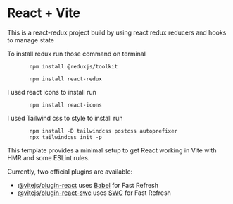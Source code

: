 # React + Vite
This is a react-redux project build by using react redux reducers and hooks to manage state 

 To install redux  run those command on terminal 

           npm install @reduxjs/toolkit

           npm install react-redux

  I used  react icons to install run 

           npm install react-icons 

  I used Tailwind css to style to install run 

           npm install -D tailwindcss postcss autoprefixer
           npx tailwindcss init -p

This template provides a minimal setup to get React working in Vite with HMR and some ESLint rules.

Currently, two official plugins are available:

- [@vitejs/plugin-react](https://github.com/vitejs/vite-plugin-react/blob/main/packages/plugin-react/README.md) uses [Babel](https://babeljs.io/) for Fast Refresh
- [@vitejs/plugin-react-swc](https://github.com/vitejs/vite-plugin-react-swc) uses [SWC](https://swc.rs/) for Fast Refresh
